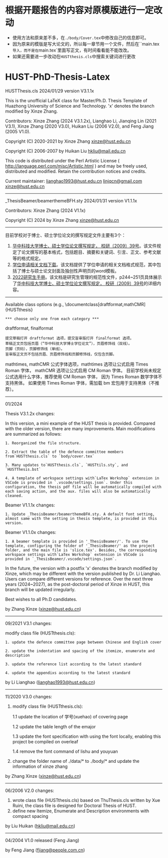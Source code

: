 # 根据开题报告的内容对原模版进行一定改动
- 使用方法和原来差不多，在`./body/Cover.tex`中修改自己的信息即可。
- 因为原来的模版是写大论文的，所以每一章节用一个文件，然后在``main.tex`导入，而不是在`main.tex`里面写正文，有时间看看能不能改改。
- 如果还需要进一步改动在`HUSTthesis.cls`中搜索关键词进行更改

# HUST-PhD-Thesis-Latex

HUSTThesis.cls 2024/01/29 version V3.1.1x

This is the unofficial LaTeX class for Master/Ph.D. Thesis Template of Huazhong University of Science and Technology.  'x' denotes the branch modified by Xinze Zhang.

Contributors: Xinze Zhang (2024 V3.1.2x), Lianghao Li, Jianqing Lin (2021 V3.1), Xinze Zhang (2020 V3.0), Huikan Liu (2006 V2.0), and Feng Jiang (2005 V1.0).

Copyright (C) 2020-2021 by Xinze Zhang <xinze@hust.edu.cn>

Copyright (C) 2006-2007 by Huikan Liu <hkliu@mail.edu.cn>

This code is distributed under the Perl Artistic License
( http://language.perl.com/misc/Artistic.html )
and may be freely used, distributed and modified.
Retain the contribution notices and credits.

Current maintainer:
lianghao1993@hust.edu.cn
linjqcn@gmail.com
xinze@hust.edu.cn

---

_ThesisBeamer/beamerthemeBFH.sty 2024/01/31 version V1.1.1x

Contributors: Xinze Zhang (2024 V1.1x)

Copyright (C) 2024 by Xinze Zhang <xinze@hust.edu.cn>

---

目前学校对于博士、硕士学位论文的撰写规定文件主要有3个：

1. [华中科技大学博士、硕士学位论文撰写规定， 校研〔2009〕39号](http://gs.hust.edu.cn/content.jsp?urltype=news.NewsContentUrl&wbtreeid=1022&wbnewsid=1027)。该文件规定了论文撰写的基本格式，包括题目、摘要和关键词、引言、正文、参考文献等的格式规定。
2. [学位申请相关文档下载](http://gs.hust.edu.cn/info/1041/5462.htm)。该文档提供了学位申请的相关文档格式规范，其中包括了博士与硕士论文封面及独创性声明页的word模板。
3. [2022研究生手册](http://gs.hust.edu.cn/info/1041/5472.htm)。该文档是研究生管理的规范性文件，p244~251页具体展示了[华中科技大学博士、硕士学位论文撰写规定， 校研〔2009〕39号](http://gs.hust.edu.cn/content.jsp?urltype=news.NewsContentUrl&wbtreeid=1022&wbnewsid=1027)的详细内容。

---

Available class options
(e.g., \documentclass[draftformat,mathCMR]{HUSTthesis}

    *** choose only one from each category ***

draftformat, finalformat

    提交草稿打开 draftformat 选项，提交盲审版打开 finalformat 选项。
    草稿正文页包括页眉（“华中科技大学博士学位论文”），页眉修饰线（双线）。
    页脚（页码），页脚修饰线（单线）。
    盲审版正文页不包括页眉、页眉修饰线和页脚修饰线，仅包含页脚。

mathtimes, mathCMR
    公式字体选项，mathtimes 选项让公式启用 Times Roman 字体，
    mathCMR 选项让公式启用 CM Roman 字体。
    目前学校尚未规定公式选用什么字体，推荐使用 CM Roman 字体，
    因为 Times Roman 数学字体不支持黑体。
    如果使用 Times Roman 字体，需加载 bm 宏包用于支持黑体（不推荐）。

---

01/2024

Thesis V3.1.2x changes:

In this version, a mini example of the HUST thesis is provided. Compared with the older version, there are many improvements. Main modifications are summarized as follows:

    1. Reorganized the file structure.

    2. Extract the table of the defence committee members from`HUSTthesis.cls` to `body/cover.tex`

    3. Many updates to`HUSTthesis.cls`, `HUSTtils.sty`, and `HUSTThesis.bst`

    4. A template of workspace settings with`LaTex Workshop` extension in VSCode is provided in `.vscode/settings.json`. Under this configuration, the thesis pdf file will be automatically compiled with each saving action, and the aux. files will also be automatically cleaned.

Beamer V1.1.1x changes:

    1. Update _ThesisBeamer/beamerthemeBFH.sty. A default font setting, almost same with the setting in thesis templete, is provided in this version.

Beamer V1.1.0x changes:

    1. A beamer template is provided in '_ThesisBeamer/'. To use the template, configuring the folder of '_ThesisBeamer/' as the project folder, and the main file is 'slice.tex'. Besides, the corresponding workspace settings with`LaTex Workshop` extension in VSCode is provided in `_ThesisBeamer/.vscode/settings.json`.

In the future, the version with a postfix 'x' denotes the branch modified by Xinze, which may be different with the version published by Dr. Li Lianghao. Users can compare different versions for reference.
Over the next three years (2024~2027), as the post-doctoral period of Xinze in HUST, this branch will be updated irregularly.

Best wishes to all Ph.D candidates.

 by Zhang Xinze (xinze@hust.edu.cn)

---

09/2021 V3.1 changes:

modify class file (HUSTthesis.cls):

    1. update the defence committee page between Chinese and English cover

    2. update the indentation and spacing of the itemize, enumerate and description

    3. update the reference list according to the latest standard

    4. update the appendixs according to the latest standard

 by Li Lianghao (lianghao1993@hust.edu.cn)

---

11/2020 V3.0 changes:

1. modify class file (HUSTthesis.cls):

   1.1 update the location of 学号(xuehao) of covering page

   1.2 update the table length of the emajor

   1.3 update the font specification with using the font locally, enabling this project be compiled on overleaf

   1.4 remove the font command of lishu and youyuan
2. change the folder name of ./data/* to ./body/* and update the information of xinze zhang

 by Zhang Xinze (xinze@hust.edu.cn)

---

 06/2006 V2.0 changes:

1. wrote class file (HUSTthesis.cls) based on ThuThesis.cls written by
   Xue Ruini, the class file is designed for Doctoral Thesis of HUST.
2. define new Itemize, Enumerate and Description environments with compact spacing

 by Liu Huikan (hkliu@mail.edu.cn)

---

 04/2004 V1.0 released (Feng Jiang)

 by Feng Jiang (fjiang@people.com.cn)
